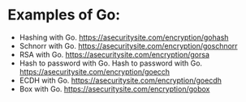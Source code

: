 # Examples of Go:

* Hashing with Go. https://asecuritysite.com/encryption/gohash
* Schnorr with Go.  https://asecuritysite.com/encryption/goschnorr
* RSA with Go.  https://asecuritysite.com/encryption/gorsa
* Hash to password with Go.  Hash to password with Go. https://asecuritysite.com/encryption/goecch
* ECDH with Go.  https://asecuritysite.com/encryption/goecdh
* Box with Go. https://asecuritysite.com/encryption/gobox
